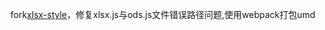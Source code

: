 <!--
 * @Author: zouzheng
 * @Date: 2020-06-15 10:31:52
 * @LastEditors: zouzheng
 * @LastEditTime: 2020-06-15 11:13:05
 * @Description: ??XXX??????
--> 
fork[xlsx-style](https://github.com/protobi/js-xlsx.git)，修复xlsx.js与ods.js文件错误路径问题,使用webpack打包umd